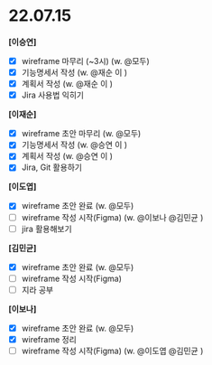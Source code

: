 # 22.07.15

**[이승연]** 

- [x]  wireframe 마무리 (~3시) (w. @모두)
- [x]  기능명세서 작성 (w. @재순 이 )
- [x]  계획서 작성 (w. @재순 이 )
- [x]  Jira 사용법 익히기

**[이재순]**

- [x]  wireframe 초안 마무리 (w. @모두)
- [x]  기능명세서 작성 (w. @승연 이 )
- [x]  계획서 작성 (w. @승연 이  )
- [x]  Jira, Git 활용하기

**[이도엽]**

- [x]  wireframe 초안 완료 (w. @모두)
- [ ]  wireframe 작성 시작(Figma) (w. @이보나 @김민균 )
- [ ]  jira 활용해보기

**[김민균]**

- [x]  wireframe 초안 완료 (w. @모두)
- [ ]  wireframe 작성 시작(Figma)
- [ ]  지라 공부

**[이보나]**

- [x]  wireframe 초안 완료 (w. @모두)
- [x]  wireframe 정리
- [ ]  wireframe 작성 시작(Figma) (w. @이도엽 @김민균 )
